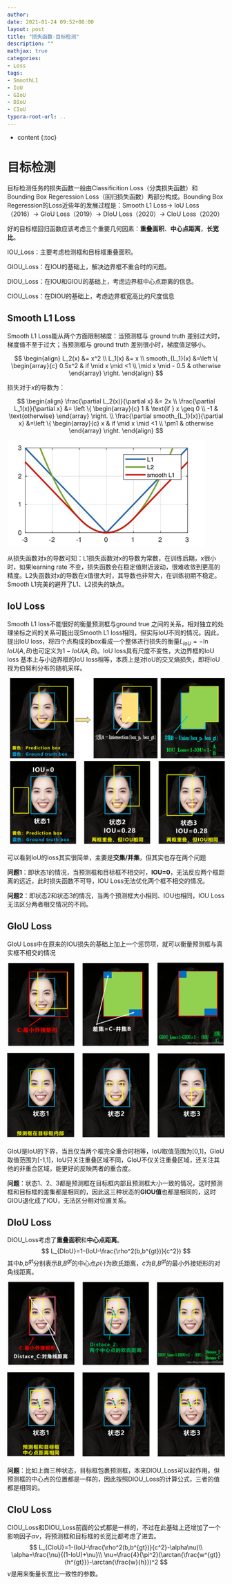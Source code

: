 ```yaml
---
author: 
date: 2021-01-24 09:52+08:00
layout: post
title: "损失函数-目标检测"
description: ""
mathjax: true
categories:
- Loss
tags:
- SmoothL1
- IoU
- GIoU
- DIoU
- CIoU
typora-root-url: ..
---
```


* content
{:toc}

# 目标检测

目标检测任务的损失函数一般由Classificition Loss（分类损失函数）和Bounding Box Regeression Loss（回归损失函数）两部分构成。Bounding Box Regeression的Loss近些年的发展过程是：Smooth L1 Loss-> IoU Loss（2016）-> GIoU Loss（2019）-> DIoU Loss（2020）-> CIoU Loss（2020）

好的目标框回归函数应该考虑三个重要几何因素：**重叠面积**、**中心点距离**，**长宽比**。

IOU_Loss：主要考虑检测框和目标框重叠面积。

GIOU_Loss：在IOU的基础上，解决边界框不重合时的问题。

DIOU_Loss：在IOU和GIOU的基础上，考虑边界框中心点距离的信息。

CIOU_Loss：在DIOU的基础上，考虑边界框宽高比的尺度信息

## Smooth L1 Loss

Smooth L1 Loss能从两个方面限制梯度：当预测框与 ground truth 差别过大时，梯度值不至于过大；当预测框与 ground truth 差别很小时，梯度值足够小。


$$
\begin{align}
L_2(x) &= x^2  \\
L_1(x) &= x \\
smooth_{L_1}(x) &=\left \{ \begin{array}{c} 0.5x^2 & if \mid x \mid <1 \\ \mid x \mid - 0.5 & otherwise  \end{array} \right.
\end{align}
$$


损失对于$x$的导数为：


$$
\begin{align}
\frac{\partial L_2(x)}{\partial x} &= 2x \\
\frac{\partial L_1(x)}{\partial x} &= \left \{ \begin{array}{c} 1 & \text{if }  x \geq 0 \\ -1 & \text{otherwise} \end{array} \right. \\
\frac{\partial smooth_{L_1}(x)}{\partial x} &=\left \{ \begin{array}{c} x & if \mid x \mid <1 \\ \pm1 & otherwise  \end{array} \right.
\end{align}
$$


<img src="/assets/lossfunction/img/1/smoothl1-l1-l2.png" style="zoom:67%;" />

从损失函数对x的导数可知：L1损失函数对x的导数为常数，在训练后期，x很小时，如果learning rate 不变，损失函数会在稳定值附近波动，很难收敛到更高的精度。L2失函数对x的导数在x值很大时，其导数也非常大，在训练初期不稳定。 Smooth L1完美的避开了L1、L2​损失的缺点。

##  IoU Loss

Smooth L1 loss不能很好的衡量预测框与ground true 之间的关系，相对独立的处理坐标之间的关系可能出现Smooth L1 loss相同，但实际IoU不同的情况。因此，提出IoU loss，将四个点构成的box看成一个整体进行损失的衡量$L_{IoU}=-\ln IoU(A,B)$也可定义为$1-IoU(A,B)$。IoU loss具有尺度不变性，大边界框的IoU loss 基本上与小边界框的IoU loss相等，本质上是对IoU的交叉熵损失，即将IoU视为伯努利分布的随机采样。

<img src="/assets/lossfunction/img/1/IoU-1-1.png"  />

<img src="/assets/lossfunction/img/1/IoU-1-2.png"  />

可以看到IoU的loss其实很简单，主要是**交集/并集**，但其实也存在两个问题

**问题1**：即状态1的情况，当预测框和目标框不相交时，**IOU=0**，无法反应两个框距离的远近，此时损失函数不可导，IOU Loss无法优化两个框不相交的情况。

**问题2**：即状态2和状态3的情况，当两个预测框大小相同、IOU也相同，IOU Loss无法区分两者相交情况的不同。

## GIoU Loss

GIoU Loss中在原来的IOU损失的基础上加上一个惩罚项，就可以衡量预测框与真实框不相交的情况

![](/assets/lossfunction/img/1/GIoU-1-1.png)

![](/assets/lossfunction/img/1/GIoU-1-2.png)

GIoU是IoU的下界，当且仅当两个框完全重合时相等，IoU取值范围为[0,1]，GIoU取值范围为[-1,1]，IoU只关注重叠区域不同，GIoU不仅关注重叠区域，还关注其他的非重合区域，能更好的反映两者的重合度。

**问题**：状态1、2、3都是预测框在目标框内部且预测框大小一致的情况，这时预测框和目标框的差集都是相同的，因此这三种状态的**GIOU值**也都是相同的，这时GIOU退化成了IOU，无法区分相对位置关系。

## DIoU Loss

DIOU_Loss考虑了**重叠面积**和**中心点距离**。
$$
L_{DIoU}=1-(IoU-\frac{\rho^2(b,b^{gt})}{c^2})
$$
其中$b$,$b^{gt}$分别表示$B$,$B^{gt}$的中心点$\rho(·)$为欧氏距离，$c$为$B$,$B^{gt}$的最小外接矩形的对角线距离。

![](/assets/lossfunction/img/1/DIoU-1-1.png)

![](/assets/lossfunction/img/1/DIoU-1-2.png)

**问题**：比如上面三种状态，目标框包裹预测框，本来DIOU_Loss可以起作用。但预测框的中心点的位置都是一样的，因此按照DIOU_Loss的计算公式，三者的值都是相同的。

## CIoU Loss

CIOU_Loss和DIOU_Loss前面的公式都是一样的，不过在此基础上还增加了一个影响因子$\alpha\nu$，将预测框和目标框的长宽比都考虑了进去。
$$
L_{CIoU}=1-(IoU-\frac{\rho^2(b,b^{gt})}{c^2}-\alpha\nu)\\
\alpha=\frac{\nu}{(1-IoU)+\nu}\\
\nu=\frac{4}{\pi^2}(\arctan{\frac{w^{gt}}{h^{gt}}}-\arctan{\frac{w}{h}})^2
$$
$\nu$是用来衡量长宽比一致性的参数。

